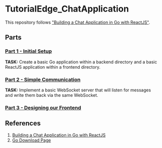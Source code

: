 # TutorialEdge_ChatApplication

This repository follows ["Building a Chat Application in Go with ReactJS"][1].

## Parts

### [Part 1 - Initial Setup](https://tutorialedge.net/projects/chat-system-in-go-and-react/part-1-initial-setup/)

**TASK:** Create a basic Go application within a backend directory and a basic ReactJS application within a frontend directory.

### [Part 2 - Simple Communication](https://tutorialedge.net/projects/chat-system-in-go-and-react/part-2-simple-communication/)

**TASK:** Implement a basic WebSocket server that will listen for messages and write them back via the same WebSocket.

### [Part 3 - Designing our Frontend](https://tutorialedge.net/projects/chat-system-in-go-and-react/part-3-designing-our-frontend/)

## References

1. [Building a Chat Application in Go with ReactJS][1]
2. [Go Download Page](https://go.dev/dl/)

[1]: https://tutorialedge.net/projects/chat-system-in-go-and-react/

